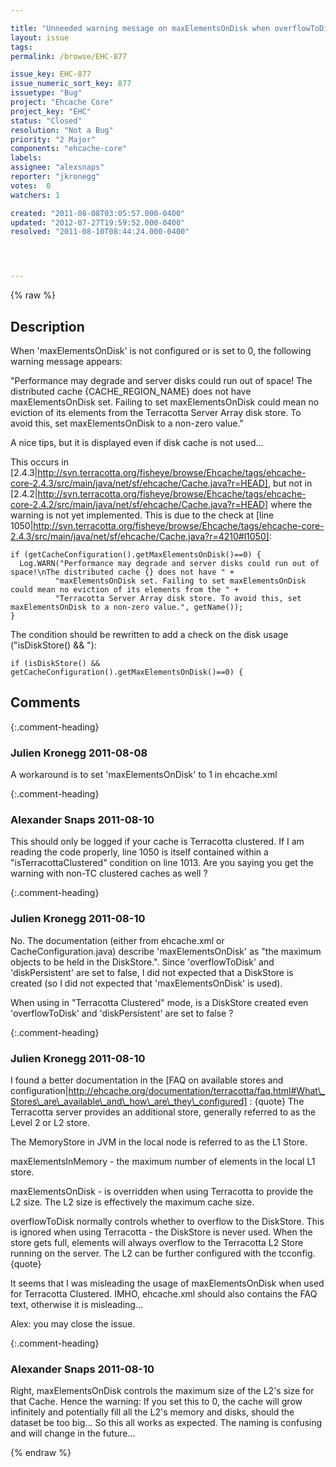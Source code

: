 ```yaml
---

title: "Unneeded warning message on maxElementsOnDisk when overflowToDisk=false and diskPersistent=false"
layout: issue
tags: 
permalink: /browse/EHC-877

issue_key: EHC-877
issue_numeric_sort_key: 877
issuetype: "Bug"
project: "Ehcache Core"
project_key: "EHC"
status: "Closed"
resolution: "Not a Bug"
priority: "2 Major"
components: "ehcache-core"
labels: 
assignee: "alexsnaps"
reporter: "jkronegg"
votes:  0
watchers: 1

created: "2011-08-08T03:05:57.000-0400"
updated: "2012-07-27T19:59:52.000-0400"
resolved: "2011-08-10T08:44:24.000-0400"




---
```


{% raw %}

## Description

<div markdown="1" class="description">

When 'maxElementsOnDisk' is not configured or is set to 0, the following warning message appears:

"Performance may degrade and server disks could run out of space! The distributed cache \{CACHE\_REGION\_NAME\} does not have maxElementsOnDisk set. Failing to set maxElementsOnDisk could mean no eviction of its elements from the Terracotta Server Array disk store. To avoid this, set maxElementsOnDisk to a non-zero value."

A nice tips, but it is displayed even if disk cache is not used...

This occurs in [2.4.3|http://svn.terracotta.org/fisheye/browse/Ehcache/tags/ehcache-core-2.4.3/src/main/java/net/sf/ehcache/Cache.java?r=HEAD], but not in [2.4.2|http://svn.terracotta.org/fisheye/browse/Ehcache/tags/ehcache-core-2.4.2/src/main/java/net/sf/ehcache/Cache.java?r=HEAD] where the warning is not yet implemented. This is due to the check at [line 1050|http://svn.terracotta.org/fisheye/browse/Ehcache/tags/ehcache-core-2.4.3/src/main/java/net/sf/ehcache/Cache.java?r=4210#l1050]:

```
if (getCacheConfiguration().getMaxElementsOnDisk()==0) {
  Log.WARN("Performance may degrade and server disks could run out of space!\nThe distributed cache {} does not have " +
          "maxElementsOnDisk set. Failing to set maxElementsOnDisk could mean no eviction of its elements from the " +
          "Terracotta Server Array disk store. To avoid this, set maxElementsOnDisk to a non-zero value.", getName());
}
```


The condition should be rewritten to add a check on the disk usage ("isDiskStore() && "):

```
if (isDiskStore() && getCacheConfiguration().getMaxElementsOnDisk()==0) {
```


</div>

## Comments


{:.comment-heading}
### **Julien Kronegg** <span class="date">2011-08-08</span>

<div markdown="1" class="comment">

A workaround is to set 'maxElementsOnDisk' to 1 in ehcache.xml

</div>


{:.comment-heading}
### **Alexander Snaps** <span class="date">2011-08-10</span>

<div markdown="1" class="comment">

This should only be logged if your cache is Terracotta clustered. 
If I am reading the code properly, line 1050 is itself contained within a "isTerracottaClustered" condition on line 1013. Are you saying you get the warning with non-TC clustered caches as well ?

</div>


{:.comment-heading}
### **Julien Kronegg** <span class="date">2011-08-10</span>

<div markdown="1" class="comment">

No. The documentation (either from ehcache.xml or CacheConfiguration.java) describe 'maxElementsOnDisk' as "the maximum objects to be held in the DiskStore.". Since 'overflowToDisk' and 'diskPersistent' are set to false, I did not expected that a DiskStore is created (so I did not expected that 'maxElementsOnDisk' is used). 

When using in "Terracotta Clustered" mode, is a DiskStore created even 'overflowToDisk' and 'diskPersistent' are set to false ?

</div>


{:.comment-heading}
### **Julien Kronegg** <span class="date">2011-08-10</span>

<div markdown="1" class="comment">

I found a better documentation in the [FAQ on available stores and configuration|http://ehcache.org/documentation/terracotta/faq.html#What\_Stores\_are\_available\_and\_how\_are\_they\_configured] : 
\{quote\}
The Terracotta server provides an additional store, generally referred to as the Level 2 or L2 store.

The MemoryStore in JVM in the local node is referred to as the L1 Store.

maxElementsInMemory - the maximum number of elements in the local L1 store.

maxElementsOnDisk - is overridden when using Terracotta to provide the L2 size. The L2 size is effectively the maximum cache size.

overflowToDisk normally controls whether to overflow to the DiskStore. This is ignored when using Terracotta - the DiskStore is never used. When the store gets full, elements will always overflow to the Terracotta L2 Store running on the server. The L2 can be further configured with the tcconfig.
\{quote\}

It seems that I was misleading the usage of maxElementsOnDisk when used for Terracotta Clustered. IMHO, ehcache.xml should also contains the FAQ text, otherwise it is misleading...

Alex: you may close the issue.

</div>


{:.comment-heading}
### **Alexander Snaps** <span class="date">2011-08-10</span>

<div markdown="1" class="comment">

Right, maxElementsOnDisk controls the maximum size of the L2's size for that Cache. 
Hence the warning: If you set this to 0, the cache will grow infinitely and potentially fill all the L2's memory and disks, should the dataset be too big... 
So this all works as expected. The naming is confusing and will change in the future...

</div>



{% endraw %}
